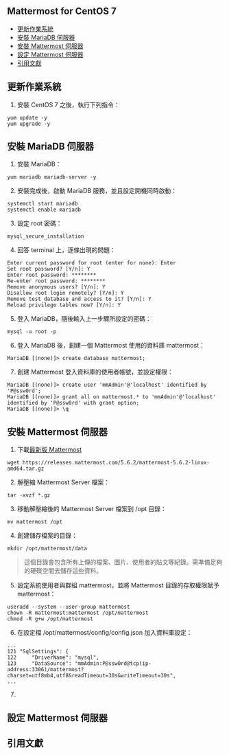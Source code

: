 ## Mattermost for CentOS 7

* [更新作業系統](#linux)
* [安裝 MariaDB 伺服器](#mariadb)
* [安裝 Mattermost 伺服器](#mattermost)
* [設定 Mattermost 伺服器](#config)
* [引用文獻](#ref)

## <a name=linux>更新作業系統</a>

1. 安裝 CentOS 7 之後，執行下列指令：

```
yum update -y
yum upgrade -y
```

## <a name=mariadb>安裝 MariaDB 伺服器</a>

1. 安裝 MariaDB：

```
yum mariadb mariadb-server -y
```

2. 安裝完成後，啟動 MariaDB 服務，並且設定開機同時啟動：

```
systemctl start mariadb
systemctl enable mariadb
```

3. 設定 root 密碼：

```
mysql_secure_installation
```

4. 回答 terminal 上，逐條出現的問題：

```
Enter current password for root (enter for none): Enter
Set root password? [Y/n]: Y
Enter root password: ********
Re-enter root password: ********
Remove anonymous users? [Y/n]: Y
Disallow root login remotely? [Y/n]: Y
Remove test database and access to it? [Y/n]: Y
Reload privilege tables now? [Y/n]: Y
```

5. 登入 MariaDB，隨後輸入上一步驟所設定的密碼：

```
mysql -u root -p
```

6. 登入 MariaDB 後，創建一個 Mattermost 使用的資料庫 mattermost：

```
MariaDB [(none)]> create database mattermost;
```

7. 創建 Mattermost 登入資料庫的使用者帳號，並設定權限：

```
MariaDB [(none)]> create user 'mmAdmin'@'localhost' identified by 'P@ssw0rd';
MariaDB [(none)]> grant all on mattermost.* to 'mmAdmin'@'localhost' identified by 'P@ssw0rd' with grant option;
MariaDB [(none)]> \q
```

## <a name=mattermost>安裝 Mattermost 伺服器</a>

1. 下載<a href="https://mattermost.com/download/">最新版 Mattermost</a>

```
wget https://releases.mattermost.com/5.6.2/mattermost-5.6.2-linux-amd64.tar.gz
```

2. 解壓縮 Mattermost Server 檔案：

```
tar -xvzf *.gz
```

3. 移動解壓縮後的 Mattermost Server 檔案到 /opt 目錄：

```
mv mattermost /opt
```

4. 創建儲存檔案的目錄：

```
mkdir /opt/mattermost/data
```

> 這個目錄會包含所有上傳的檔案、圖片、使用者的貼文等紀錄。需準備足夠的硬碟空間去儲存這些資料。

5. 設定系統使用者與群組 mattermost，並將 Mattermost 目錄的存取權限賦予 mattermost：

```
useradd --system --user-group mattermost
chown -R mattermost:mattermost /opt/mattermost
chmod -R g+w /opt/mattermost
```

6. 在設定檔 /opt/mattermost/config/config.json 加入資料庫設定： 

```
...
121 "SqlSettings": {
122     "DriverName": "mysql",
123     "DataSource": "mmAdmin:P@ssw0rd@tcp(ip-address:3306)/mattermost?charset=utf8mb4,utf8&readTimeout=30s&writeTimeout=30s",
...
```

7. 

## <a name=config>設定 Mattermost 伺服器</a>



## <a name=ref>引用文獻</a>


